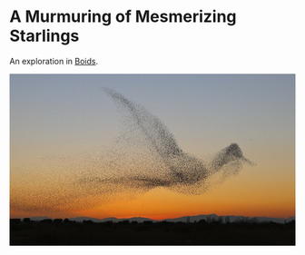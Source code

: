 # A Murmuring of Mesmerizing Starlings
An exploration in [Boids](https://en.wikipedia.org/wiki/Boids).

![A murmuring of birds, shaped like a birds](image/bird.jpg)
